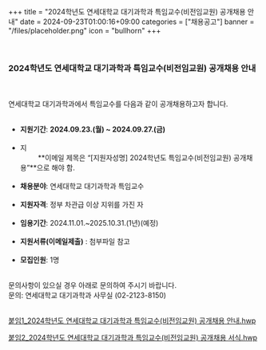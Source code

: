+++
title = "2024학년도 연세대학교 대기과학과 특임교수(비전임교원) 공개채용 안내"
date = 2024-09-23T01:00:16+09:00
categories = ["채용공고"]
banner = "/files/placeholder.png"
icon = "bullhorn"
+++

<br>

### 2024학년도 연세대학교 대기과학과 특임교수(비전임교원) 공개채용 안내
<br>
<br>
연세대학교 대기과학과에서 특임교수를 다음과 같이 공개채용하고자 합니다.<br>
<br>

* **지원기간**: **2024.09.23.(월) ~ 2024.09.27.(금)** <br><br>
* 지<br>
&nbsp;&nbsp;&nbsp;&nbsp;&nbsp;&nbsp;&nbsp;&nbsp;&nbsp;**이메일 제목은 “[지원자성명] 2024학년도 특임교수(비전임교원) 공개채용”**으로 해야 함.<br><br>
* **채용분야**: 연세대학교 대기과학과 특임교수 <br><br>
* **지원자격**: 정부 차관급 이상 지위를 가진 자 <br><br>
* **임용기간**: 2024.11.01.~2025.10.31.(1년)(예정) <br><br>
* **지원서류(이메일제출)** : 첨부파일 참고 <br><br>
* **모집인원**: 1명 <br>

<br>
문의사항이 있으실 경우 아래로 문의하여 주시기 바랍니다.<br>
문의: 연세대학교 대기과학과 사무실 (02-2123-8150)
<br>
<br>

[붙임1_2024학년도 연세대학교 대기과학과 특임교수(비전임교원) 공개채용 안내.hwp](/files/recruit_20240923_notice.hwp)

[붙임2_2024학년도 연세대학교 대기과학과 특임교수(비전임교원) 공개채용 서식.hwp](/files/recruit_20240923_application.hwp)

<br>
<br>